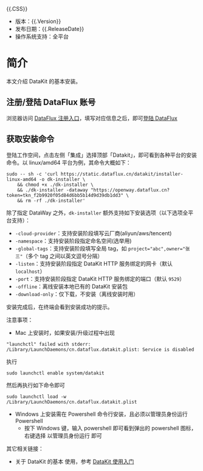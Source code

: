 
{{.CSS}}

- 版本：{{.Version}}
- 发布日期：{{.ReleaseDate}}
- 操作系统支持：全平台

# 简介

本文介绍 DataKit 的基本安装。

## 注册/登陆 DataFlux 账号

浏览器访问 [DataFlux 注册入口](https://auth.dataflux.cn/redirectpage/register)，填写对应信息之后，即可[登陆 DataFlux](https://console.dataflux.cn/pageloading/login)

## 获取安装命令

登陆工作空间，点击左侧「集成」选择顶部「Datakit」，即可看到各种平台的安装命令。以 linux/amd64 平台为例，其命令大概如下：


```shell
sudo -- sh -c 'curl https://static.dataflux.cn/datakit/installer-linux-amd64 -o dk-installer \
	&& chmod +x ./dk-installer \
	&& ./dk-installer -dataway "https://openway.dataflux.cn?token=tkn_f2b9920f05d84d6bb5b14d9d39db1dd3" \
	&& rm -rf ./dk-installer'
```

除了指定 DataWay 之外，`dk-installer` 额外支持如下安装选项（以下选项全平台支持）：

- `-cloud-provider`：支持安装阶段填写云厂商(aliyun/aws/tencent)
- `-namespace`：支持安装阶段指定命名空间(选举用)
- `-global-tags`：支持安装阶段填写全局 tag，如 `project="abc",owner="张三"`（多个 tag 之间以英文逗号分隔）
- `-listen`：支持安装阶段指定 DataKit HTTP 服务绑定的网卡（默认 `localhost`）
- `-port`：支持安装阶段指定 DataKit HTTP 服务绑定的端口（默认 `9529`）
- `-offline`：离线安装本地已有的 DataKit 安装包
- `-download-only`：仅下载，不安装（离线安装时用）

安装完成后，在终端会看到安装成功的提示。

注意事项：

- Mac 上安装时，如果安装/升级过程中出现

```shell
"launchctl" failed with stderr: /Library/LaunchDaemons/cn.dataflux.datakit.plist: Service is disabled
```

执行

```shell
sudo launchctl enable system/datakit
```

然后再执行如下命令即可

```shell
sudo launchctl load -w /Library/LaunchDaemons/cn.dataflux.datakit.plist
```

- Windows 上安装需在 Powershell 命令行安装，且必须以管理员身份运行 Powershell
	- 按下 Windows 键，输入 powershell 即可看到弹出的 powershell 图标，右键选择 以管理员身份运行 即可


其它相关链接：

- 关于 DataKit 的基本 使用，参考 [DataKit 使用入门](datakit-how-to)
